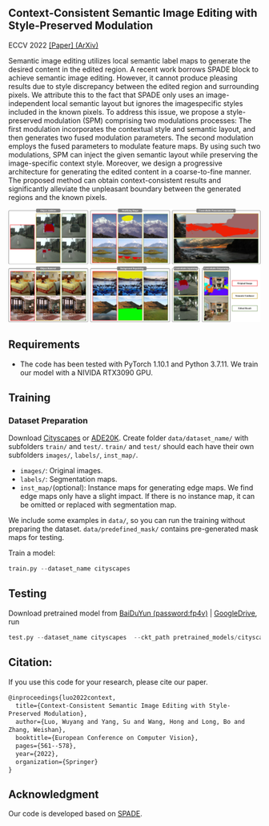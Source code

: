 ## Context-Consistent Semantic Image Editing with Style-Preserved Modulation
ECCV 2022 [[Paper] (ArXiv)](https://arxiv.org/pdf/2207.06252.pdf)

Semantic image editing utilizes local semantic label maps to
generate the desired content in the edited region. A recent work borrows
SPADE block to achieve semantic image editing. However, it cannot produce pleasing results due to style discrepancy between the edited region
and surrounding pixels. We attribute this to the fact that SPADE only
uses an image-independent local semantic layout but ignores the imagespecific styles included in the known pixels. To address this issue, we
propose a style-preserved modulation (SPM) comprising two modulations processes: The first modulation incorporates the contextual style
and semantic layout, and then generates two fused modulation parameters. The second modulation employs the fused parameters to modulate feature maps. By using such two modulations, SPM can inject
the given semantic layout while preserving the image-specific context
style. Moreover, we design a progressive architecture for generating the
edited content in a coarse-to-fine manner. The proposed method can obtain context-consistent results and significantly alleviate the unpleasant
boundary between the generated regions and the known pixels.

![SPMPGAN teaser](images/app.jpg)

## Requirements

- The code has been tested with PyTorch 1.10.1 and Python 3.7.11. We train our model with a NIVIDA RTX3090 GPU.

## Training

### Dataset Preparation
Download [Cityscapes](https://www.cityscapes-dataset.com/) or [ADE20K](https://groups.csail.mit.edu/vision/datasets/ADE20K/). Create folder `data/dataset_name/` with subfolders `train/` and `test/`. `train/` and `test/` should each have their own subfolders `images/`, `labels/`, `inst_map/`.
- `images/`: Original images.
- `labels/`: Segmentation maps.
- `inst_map/`(optional): Instance maps for generating edge maps. We find edge maps only have a slight impact. If there is no instance map, it can be omitted or replaced with segmentation map.

We include some examples in `data/`, so you can run the training without preparing the dataset. `data/predefined_mask/` contains pre-generated mask maps for testing.

Train a model:
```python 
train.py --dataset_name cityscapes
```

## Testing

Download pretrained model from [BaiDuYun (password:fp4v)](https://pan.baidu.com/s/12S8Ix136UhaUs8j8qyDWeA) | [GoogleDrive](https://drive.google.com/file/d/1rBt9LS8ZueQnOwplIGNED2B22on1VvUd/view?usp=sharing), run
```python 
test.py --dataset_name cityscapes  --ckt_path pretrained_models/cityscapes.pth --image_path data_test/input.jpg --segmap_path data_test/segmap_1.png --mask_path  data_test/mask_1.png
```

## Citation:
If you use this code for your research, please cite our paper.
```
@inproceedings{luo2022context,
  title={Context-Consistent Semantic Image Editing with Style-Preserved Modulation},
  author={Luo, Wuyang and Yang, Su and Wang, Hong and Long, Bo and Zhang, Weishan},
  booktitle={European Conference on Computer Vision},
  pages={561--578},
  year={2022},
  organization={Springer}
}
```

## Acknowledgment
Our code is developed based on [SPADE](https://github.com/NVlabs/SPADE).
